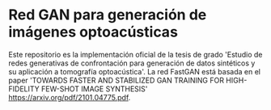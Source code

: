# Red GAN para generación de imágenes optoacústicas

Este repositorio es la implementación oficial de la tesis de grado 'Estudio de redes generativas de confrontación para generación de
datos sintéticos y su aplicación a tomografía optoacústica'. La red FastGAN está basada en el paper 'TOWARDS FASTER AND STABILIZED GAN TRAINING
FOR HIGH-FIDELITY FEW-SHOT IMAGE SYNTHESIS' https://arxiv.org/pdf/2101.04775.pdf.